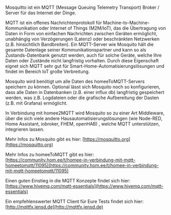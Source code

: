 Mosquitto ist ein MQTT (Message Queuing Telemetry Transport) Broker / Server für das Internet der Dinge.

MQTT ist ein offenes Nachrichtenprotokoll für Machine-to-Machine-Kommunikation oder Internet of Things (M2M/IoT), das die Übertragung von Daten in Form von einfachen Nachrichten zwischen Geräten ermöglicht, unabhängig von Verzögerungen (Latenz) oder beschränkten Netzwerken (z.B. hinsichtlich Bandbreiten). Ein MQTT-Server wie Mosquito hält die gesamte Datenlage seiner Kommunikationspartner und kann so als Zustands-Datenbank genutzt werden, auch für solche Geräte, welche Ihre Daten oder Zustände nicht langfristig vorhalten. Durch diese Eigenschaft eignet sich MQTT sehr gut für Smart-Home-Automatisierungslösungen und findet im Bereich IoT große Verbreitung.

Mosquito wird benötigt um alle Daten des homeeToMQTT-Servers speichern zu können. Optional lässt sich Mosquito noch so konfigurieren, dass alle Daten in Datenbanken (z.B. einer influx db) langfristig gespeichert werden, was z.B. Logdateien oder die grafische Aufbereitung der Dasten (z.B. mit Grafana) ermöglicht.

In Verbindung mit homee2MQTT wird Mosquito so zu einer Art Middleware, über die sich viele andere Hausautomatisierungslösungen (wie Node-RED, Home Assistant, iobroker, FHEM, openHAB) , welche MQTT unterstützen, integrieren lassen.

Mehr Infos zu Mosquito gibt es hier: [https://mosquitto.org](https://mosquitto.org)

Mehr Infos zu homeeToMQTT gibt es hier: [https://community.hom.ee/t/homee-in-verbindung-mit-mqtt-homeetomqtt/11095](https://community.hom.ee/t/homee-in-verbindung-mit-mqtt-homeetomqtt/11095)

Einen guten Einstieg in die MQTT Konzepte findet sich hier: [https://www.hivemq.com/mqtt-essentials](https://www.hivemq.com/mqtt-essentials)

Ein empfehlenswerter MQTT Client für Eure Tests findet sich hier: [http://mqttfx.jensd.de](http://mqttfx.jensd.de)